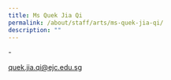 ```yaml
---
title: Ms Quek Jia Qi
permalink: /about/staff/arts/ms-quek-jia-qi/
description: ""
---
```

\-

[quek.jia.qi@ejc.edu.sg](mailto:quek.jia.qi@ejc.edu.sg)